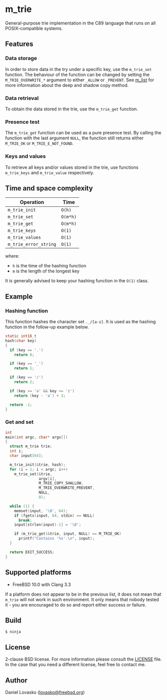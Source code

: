 # m_trie
General-purpose trie implementation in the C89 language that runs on all
POSIX-compatible systems.

## Features
### Data storage
In order to store data in the try under a specific key, use the `m_trie_set`
function. The behaviour of the function can be changed by setting the
`M_TRIE_OVERWRITE_*` argument to either `_ALLOW` or `_PREVENT`. See
[m_list](github.com/lovasko/m_list) for more information about the deep and
shadow copy method.

### Data retrieval
To obtain the data stored in the trie, use the `m_trie_get` function.

### Presence test
The `m_trie_get` function can be used as a pure presence test. By calling the
function with the last argument `NULL`, the function still returns either
`M_TRIE_OK` or `M_TRIE_E_NOT_FOUND`.

### Keys and values
To retrieve all keys and/or values stored in the trie, use functions
`m_trie_keys` and `m_trie_value` respectively.

## Time and space complexity

| Operation            | Time     |
|----------------------|----------|
|`m_trie_init`         | `O(h)`   |
|`m_trie_set`          | `O(m*h)` |
|`m_trie_get`          | `O(m*h)` |
|`m_trie_keys`         | `O(1)`   |
|`m_trie_values`       | `O(1)`   |
|`m_trie_error_string` | `O(1)`   |

where:
* `h` is the time of the hashing function
* `m` is the length of the longest key

It is generally advised to keep your hashing function in the `O(1)` class.

## Example
### Hashing function
This function hashes the character set `._/[a-z]`. It is used as the
hashing function in the follow-up example below.
```C
static int16_t
hash(char key)
{
  if (key == '.')
    return 0;

  if (key == '_')
    return 1;

  if (key == '/')
    return 2;

  if (key >= 'a' && key <= 'z')
    return (key - 'a') + 3;

  return -1;
}
```

### Get and set
```C
int
main(int argc, char* argv[])
{
  struct m_trie trie;
  int i;
  char input[64];

  m_trie_init(&trie, hash);
  for (i = 1; i < argc; i++)
    m_trie_set(&trie,
               argv[i],
               M_TRIE_COPY_SHALLOW,
               M_TRIE_OVERWRITE_PREVENT,
               NULL,
               0);

  while (1) {
    memset(input, '\0', 64);
    if (fgets(input, 64, stdin) == NULL)
      break;
    input[strlen(input)-1] = '\0';

    if (m_trie_get(&trie, input, NULL) == M_TRIE_OK)
      printf("Contains '%s'.\n", input);
  }

  return EXIT_SUCCESS;
}
```

## Supported platforms
 * FreeBSD 10.0 with Clang 3.3

If a platform does not appear to be in the previous list, it does not mean that
`m_trie` will not work in such environment. It only means that nobody tested
it - you are encouraged to do so and report either success or failure.

## Build
```
$ ninja
```

## License
2-clause BSD license. For more information please consult the
[LICENSE](LICENSE.md) file. In the case that you need a different license, feel
free to contact me.

## Author
Daniel Lovasko (lovasko@freebsd.org)


